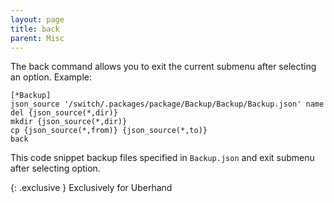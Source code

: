 ```yaml
---
layout: page
title: back
parent: Misc
---
```

The back command allows you to exit the current submenu after selecting an option. Example:
```
[*Backup]
json_source '/switch/.packages/package/Backup/Backup/Backup.json' name
del {json_source(*,dir)}
mkdir {json_source(*,dir)}
cp {json_source(*,from)} {json_source(*,to)}
back
```
This code snippet backup files specified in `Backup.json` and exit submenu after selecting option.

{: .exclusive }
Exclusively for Uberhand
